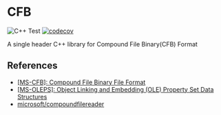 # CFB

![C++ Test](https://github.com/jeongukjae/CFB/workflows/C++%20Test/badge.svg)
[![codecov](https://codecov.io/gh/jeongukjae/CFB/branch/master/graph/badge.svg)](https://codecov.io/gh/jeongukjae/CFB)

A single header C++ library for Compound File Binary(CFB) Format

## References

- [[MS-CFB]: Compound File Binary File Format](https://docs.microsoft.com/en-us/openspecs/windows_protocols/ms-cfb/53989ce4-7b05-4f8d-829b-d08d6148375b)
- [[MS-OLEPS]: Object Linking and Embedding (OLE) Property Set Data Structures](https://docs.microsoft.com/en-us/openspecs/windows_protocols/ms-oleps/bf7aeae8-c47a-4939-9f45-700158dac3bc)
- [microsoft/compoundfilereader](https://github.com/microsoft/compoundfilereader)
